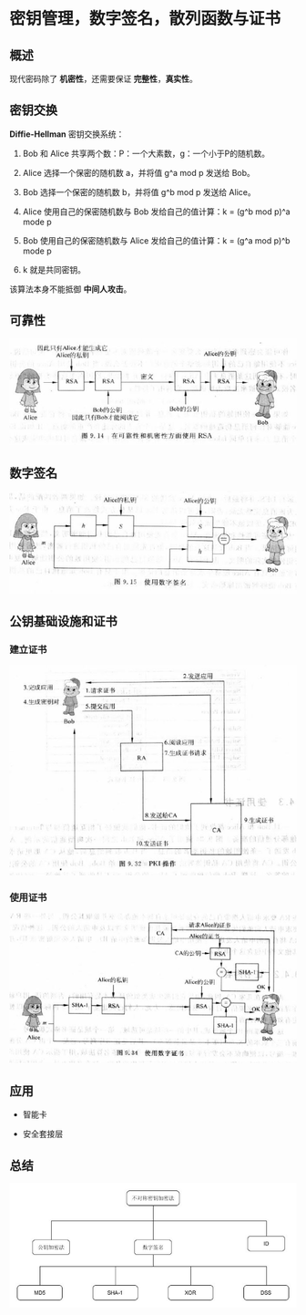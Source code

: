 # 密钥管理，数字签名，散列函数与证书

## 概述

现代密码除了 **机密性**，还需要保证 **完整性**，**真实性**。

## 密钥交换

**Diffie-Hellman** 密钥交换系统：

 1. Bob 和 Alice 共享两个数：P：一个大素数，g：一个小于P的随机数。

 2. Alice 选择一个保密的随机数 a，并将值 g\^a mod p 发送给 Bob。

 3. Bob 选择一个保密的随机数 b，并将值 g\^b mod p 发送给 Alice。

 4. Alice 使用自己的保密随机数与 Bob 发给自己的值计算：k = (g\^b mod p)\^a mode p

 5. Bob 使用自己的保密随机数与 Alice 发给自己的值计算：k = (g\^a mod p)\^b mode p

 6. k 就是共同密钥。

该算法本身不能抵御 **中间人攻击**。

## 可靠性

 ![RSA][1]

## 数字签名

 ![Signature][2]

## 公钥基础设施和证书

### 建立证书

 ![Create Certificates][3]

### 使用证书

 ![Use Certificates][4]

## 应用

 - 智能卡

 - 安全套接层

## 总结

 ![Chapter 9][5]

 [1]: ./images/rsa.jpg
 [2]: ./images/signature.jpg
 [3]: ./images/create_certificates.jpg
 [4]: ./images/use_certificates.jpg
 [5]: ./images/chapter_9.jpg

